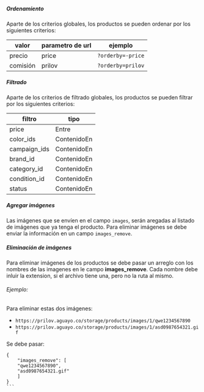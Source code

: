 ##### Ordenamiento

Aparte de los criterios globales, los productos se pueden ordenar por los siguientes criterios:

|valor|parametro de url|ejemplo|
|-----|----------------|-------|
|precio|price|`?orderby=-price`|
|comisión|prilov|`?orderby=prilov`|

##### Filtrado

Aparte de los criterios de filtrado globales, los productos se pueden filtrar por los siguientes criterios:

|filtro|tipo|
|------|----|
|price|Entre|
|color_ids|ContenidoEn|
|campaign_ids|ContenidoEn|
|brand_id|ContenidoEn|
|category_id|ContenidoEn|
|condition_id|ContenidoEn|
|status|ContenidoEn|

##### Agregar imágenes

Las imágenes que se envíen en el campo `images`, serán aregadas al listado de imágenes que ya tenga
el producto. Para eliminar imágenes se debe enviar la información en un campo `images_remove`.

##### Eliminación de imágenes

Para eliminar imágenes de los productos se debe pasar un arreglo con los nombres de las imagenes en le campo
**images_remove**. Cada nombre debe inluir la extension, si el archivo tiene una, pero no la ruta al mismo.

###### Ejemplo:

Para eliminar estas dos imágenes:

- `https://prilov.aguayo.co/storage/products/images/1/qwe1234567890`
- `https://prilov.aguayo.co/storage/products/images/1/asd0987654321.gif`

Se debe pasar:

````
{
    "images_remove": [
    "qwe1234567890",
    "asd0987654321.gif"
    ]
}
```
